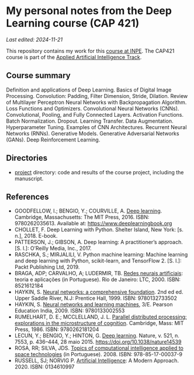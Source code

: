 # My personal notes from the Deep Learning course (CAP 421)

*Last edited: 2024-11-21*

This repository contains my work for this [course at INPE](http://www.inpe.br/posgraduacao/). The CAP421 course is part of the [Applied Artificial Intelligence Track](http://www.inpe.br/posgraduacao/cap/catalogo-disciplinas.php). 


## Course summary

Definition and applications of Deep Learning. Basics of Digital Image Processing. Convolution: Padding, Filter Dimension, Stride, Dilation. Review of Multilayer Perceptron Neural Networks with Backpropagation Algorithm. Loss Functions and Optimizers. Convolutional Neural Networks (CNNs). Convolutional, Pooling, and Fully Connected Layers. Activation Functions. Batch Normalization. Dropout. Learning Transfer. Data Augmentation. Hyperparameter Tuning. Examples of CNN Architectures. Recurrent Neural Networks (RNNs). Generative Models. Generative Adversarial Networks (GANs). Deep Reinforcement Learning.


## Directories

- [project](project) directory: code and results of the course project, including the manuscript.


## References

- GOODFELLOW, I.; BENGIO, Y.; COURVILLE, A. [Deep learning](https://www.google.com.br/books/edition/Deep_Learning/Np9SDQAAQBAJ). Cambridge, Massachusetts: The MIT Press, 2016. ISBN: 9780262035613. Available at: https://www.deeplearningbook.org
- CHOLLET, F. Deep Learning with Python. Shelter Island, New York: [s. n.], 2018. E-book.
- PATTERSON, J.; GIBSON, A. Deep learning: A practitioner’s approach. [S. l.]:  O’Reilly Media, Inc., 2017. 
- RASCHKA, S.; MIRJALILI, V. Python machine learning: Machine learning and deep learning with Python, scikit-learn, and TensorFlow 2. [S. l.]: Packt Publishing Ltd, 2019. 
- BRAGA, ADP; CARVALHO, A; LUDERMIR, TB. [Redes neurais artificiais](https://www.skoob.com.br/redes-neurais-artificiais-222201ed300416.html): teoria e aplicações (in Portuguese). Rio de Janeiro: LTC, 2000. ISBN: 8521612184
- HAYKIN, S. [Neural networks: a comprehensive foundation](https://www.google.com.br/books/edition/Neural_Networks/bX4pAQAAMAAJ). 2nd ed ed. Upper Saddle River, N.J: Prentice Hall, 1999. ISBN: 9780132733502
- HAYKIN, S. [Neural networks and learning machines](https://www.google.com.br/books/edition/_/faouAAAAQBAJ), 3/E. Pearson Education India, 2009. ISBN: 9780133002553
- RUMELHART, D. E.; MCCLELLAND, J. L. [Parallel distributed processing: explorations in the microstructure of cognition](https://mitpress.mit.edu/books/parallel-distributed-processing-volume-1). Cambridge, Mass: MIT Press, 1986. ISBN: 9780262181204
- LECUN, Y.; BENGIO, Y.; HINTON, G. [Deep learning](https://www.nature.com/articles/nature14539). Nature, v. 521, n. 7553, p. 436–444, 28 maio 2015. https://doi.org/10.1038/nature14539
- ROSA, RR; SILVA, JDS. [Topics of computational intelligence applied to space technologies](http://mtc-m16c.sid.inpe.br/col/urlib.net/www/2011/03.29.20.55/doc/mirrorget.cgi?languagebutton=en&metadatarepository=sid.inpe.br/mtc-m18@80/2008/12.19.13.18.16&index=0&serveraddress=mtc-m16c.sid.inpe.br%20804&choice=full&lastupdate=2021:04.14.18.47.25%20sid.inpe.br/mtc-m18@80/2008/03.17.15.17%20marciana%20%7BD%202008%7D&continue=no&keywords=&accent=yes&case=yes&imageflag=0&mirrorgetflag=1) (in Portuguese). 2008. ISBN: 978-85-17-00037-9
- RUSSELL, SJ; NORVIG P. [Artificial Intelligence](http://aima.cs.berkeley.edu/): A Modern Approach. 2020. ISBN: 0134610997


